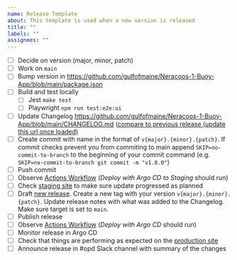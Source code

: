 ```yaml
---
name: Release Template
about: This template is used when a new version is released
title: ""
labels: ""
assignees: ""
---
```


- [ ] Decide on version (major, minor, patch)
- [ ] Work on `main`
- [ ] Bump version in https://github.com/gulfofmaine/Neracoos-1-Buoy-App/blob/main/package.json
- [ ] Build and test locally
  - [ ] Jest `make test`
  - [ ] Playwright `npm run test:e2e:ui`
- [ ] Update Changelog https://github.com/gulfofmaine/Neracoos-1-Buoy-App/blob/main/CHANGELOG.md ([compare to previous release (update this url once loaded)](https://github.com/gulfofmaine/Neracoos-1-Buoy-App/compare/v0.1.1/...main)
- [ ] Create commit with name in the format of `v{major}.{minor}.{patch}`. If commit checks prevent you from commiting to main append `SKIP=no-commit-to-branch` to the beginning of your commit command (e.g. `SKIP=no-commit-to-branch git commit -m "v1.0.0"`)
- [ ] Push commit
- [ ] Observe [Actions Workflow](https://github.com/gulfofmaine/Neracoos-1-Buoy-App/actions) (_Deploy with Argo CD to Staging_ should run)
- [ ] Check [staging site](https://mariners-dev.aws.neracoos.org/) to make sure update progressed as planned
- [ ] Draft [new release](https://github.com/gulfofmaine/Neracoos-1-Buoy-App/releases). Create a new tag with your version `v{major}.{minor}.{patch}`. Update release notes with what was added to the Changelog. Make sure target is set to `main`.
- [ ] Publish release
- [ ] Observe [Actions Workflow](https://github.com/gulfofmaine/Neracoos-1-Buoy-App/actions) (_Deploy with Argo CD_ should run)
- [ ] Monitor release in Argo CD
- [ ] Check that things are performing as expected on the [production site](https://mariners.neracoos.org/)
- [ ] Announce release in #opd Slack channel with summary of the changes
